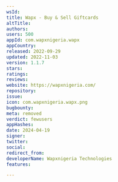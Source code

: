 ```yaml
---
wsId: 
title: Wapx - Buy & Sell Giftcards
altTitle: 
authors: 
users: 500
appId: com.wapxnigeria.wapx
appCountry: 
released: 2022-09-29
updated: 2022-11-03
version: 1.1.7
stars: 
ratings: 
reviews: 
website: https://wapxnigeria.com/
repository: 
issue: 
icon: com.wapxnigeria.wapx.png
bugbounty: 
meta: removed
verdict: fewusers
appHashes: 
date: 2024-04-19
signer: 
twitter: 
social: 
redirect_from: 
developerName: Wapxnigeria Technologies
features: 

---
```


